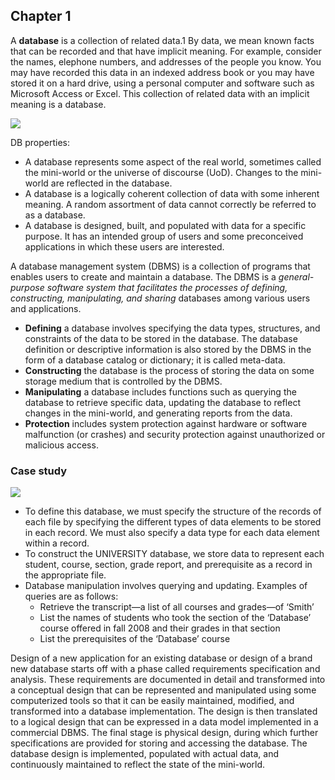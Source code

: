 ## Chapter 1


A **database** is a collection of related data.1 By data, we mean known facts that can be recorded and that have implicit meaning. For example, consider the names, elephone numbers, and addresses of the people you know. You may have recorded this data in an indexed address book or you may have stored it on a hard drive, using a personal computer and software such as Microsoft Access or Excel. This collection of related data with an implicit meaning is a database.

![](Pasted%20image%2020240312232339.png)

DB properties:
- A database represents some aspect of the real world, sometimes called the mini-world or the universe of discourse (UoD). Changes to the mini-world are reflected in the database.
- A database is a logically coherent collection of data with some inherent meaning. A random assortment of data cannot correctly be referred to as a database.
- A database is designed, built, and populated with data for a specific purpose. It has an intended group of users and some preconceived applications in which these users are interested.

A database management system (DBMS) is a collection of programs that enables users to create and maintain a database. The DBMS is a *general-purpose software system that facilitates the processes of defining, constructing, manipulating, and sharing* databases among various users and applications.

- **Defining** a database involves specifying the data types, structures, and constraints of the data to be stored in the database. The database definition or descriptive information is also stored by the DBMS in the form of a database catalog or dictionary; it is called meta-data.
- **Constructing** the database is the process of storing the data on some storage medium that is controlled by the DBMS.
- **Manipulating** a database includes functions such as querying the database to retrieve specific data, updating the database to reflect changes in the mini-world, and generating reports from the data. 
- **Protection** includes system protection against hardware or software malfunction (or crashes) and security protection against unauthorized or malicious access.

### **Case study**

![](Pasted%20image%2020240312234809.png)


- To define this database, we must specify the structure of the records of each file by specifying the different types of data elements to be stored in each record. We must also specify a data type for each data element within a record.
- To construct the UNIVERSITY database, we store data to represent each student, course, section, grade report, and prerequisite as a record in the appropriate file.
- Database manipulation involves querying and updating. Examples of queries are as follows:
	- Retrieve the transcript—a list of all courses and grades—of ‘Smith’
	- List the names of students who took the section of the ‘Database’ course offered in fall 2008 and their grades in that section
	- List the prerequisites of the ‘Database’ course


 Design of a new application for an existing database or design of a brand new database starts off with a phase called requirements specification and analysis. These requirements are documented in detail and transformed into a conceptual design that can be represented and manipulated using some computerized tools so that it can be easily maintained, modified, and transformed into a database implementation. The design is then translated to a logical design that can be expressed in a data model implemented in a commercial DBMS. The final stage is physical design, during which further specifications are provided for storing and accessing the database. The database design is implemented, populated with actual data, and continuously maintained to reflect the state of the mini-world. 
